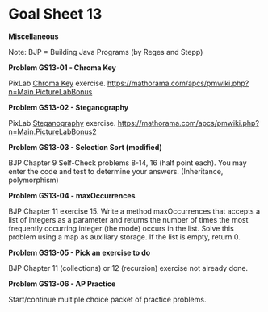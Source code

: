 # Goal Sheet 13

**Miscellaneous**

Note: BJP = Building Java Programs (by Reges and Stepp)

**Problem GS13-01 - Chroma Key**

PixLab [Chroma Key](https://mathorama.com/apcs/pmwiki.php?n=Main.PictureLabBonus) exercise.  https://mathorama.com/apcs/pmwiki.php?n=Main.PictureLabBonus

**Problem GS13-02 - Steganography**

PixLab [Steganography](https://mathorama.com/apcs/pmwiki.php?n=Main.PictureLabBonus2) exercise.  https://mathorama.com/apcs/pmwiki.php?n=Main.PictureLabBonus2

**Problem GS13-03 - Selection Sort (modified)**

BJP Chapter 9 Self-Check problems 8-14, 16 (half point each).  You may enter the code and test to determine your answers.  (Inheritance, polymorphism)

**Problem GS13-04 - maxOccurrences**

BJP Chapter 11 exercise 15.  Write a method maxOccurrences that accepts a list of integers as a parameter and returns the number of times the most frequently occurring integer (the mode) occurs in the list.  Solve this problem using a map as auxiliary storage.  If the list is empty, return 0.

**Problem GS13-05 - Pick an exercise to do**

BJP Chapter 11 (collections) or 12 (recursion) exercise not already done.

**Problem GS13-06 - AP Practice**

Start/continue multiple choice packet of practice problems.

